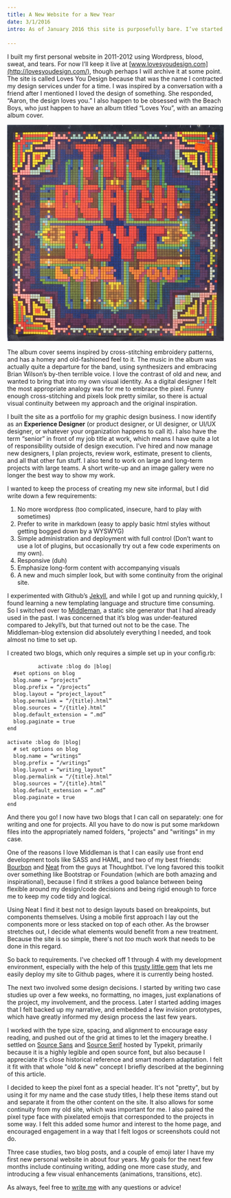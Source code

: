 ```yaml
---
title: A New Website for a New Year  
date: 3/1/2016  
intro: As of January 2016 this site is purposefully bare. I’ve started my own new website for the first time since 2012 and I wanted to start over  

---
```


I built my first personal website in 2011-2012 using Wordpress, blood, sweat, and tears. For now I’ll keep it live at [www.lovesyoudesign.com](http://lovesyoudesign.com/), though perhaps I will archive it at some point. The site is called Loves You Design because that was the name I contracted my design services under for a time. I was inspired by a conversation with a friend after I mentioned I loved the design of something. She responded, “Aaron, the design loves you.” I also happen to be obsessed with the Beach Boys, who just happen to have an album titled “Loves You”, with an amazing album cover.

<div class="image-wrapper image-full">
		<img src="../images/blog/beach-boys-loves-you.jpeg" />
</div>

The album cover seems inspired by cross-stitching embroidery patterns, and has a homey and old-fashioned feel to it. The music in the album was actually quite a departure for the band, using synthesizers and embracing Brian Wilson’s by-then terrible voice. I love the contrast of old and new, and wanted to bring that into my own visual identity. As a digital designer I felt the most appropriate analogy was for me to embrace the pixel. Funny enough cross-stitching and pixels look pretty similar, so there is actual visual continuity between my approach and the original inspiration.

I built the site as a portfolio for my graphic design business. I now identify as an **Experience Designer** (or product designer, or UI designer, or UI/UX designer, or whatever your organization happens to call it). I also have the term “senior” in front of my job title at work, which means I have quite a lot of responsibility outside of design execution. I’ve hired and now manage new designers, I plan projects, review work, estimate, present to clients, and all that other fun stuff. I also tend to work on large and long-term projects with large teams. A short write-up and an image gallery were no longer the best way to show my work.

I wanted to keep the process of creating my new site informal, but I did write down a few requirements:

1. No more wordpress (too complicated, insecure, hard to play with sometimes)
2. Prefer to write in markdown (easy to apply basic html styles without getting bogged down by a WYSWYG)
3. Simple administration and deployment with full control (Don’t want to use a lot of plugins, but occasionally try out a few code experiments on my own).
4. Responsive (duh)
5. Emphasize long-form content with accompanying visuals
6. A new and much simpler look, but with some continuity from the original site.


I experimented with Github’s [Jekyll](http://jekyllrb.com/), and while I got up and running quickly, I found learning a new templating language and structure time consuming. So I switched over to [Middleman](https://middlemanapp.com/), a static site generator that I had already used in the past. I was concerned that it’s blog was under-featured compared to Jekyll’s, but that turned out not to be the case. The Middleman-blog extension did absolutely everything I needed, and took almost no time to set up. 

I created two blogs, which only requires a simple set up in your config.rb:

              activate :blog do |blog|
      #set options on blog
      blog.name = “projects”
      blog.prefix = “/projects”
      blog.layout = “project_layout”
      blog.permalink = “/{title}.html”
      blog.sources = “/{title}.html”
      blog.default_extension = “.md”
      blog.paginate = true
    end

    activate :blog do |blog|
      # set options on blog
      blog.name = “writings”
      blog.prefix = “/writings”
      blog.layout = “writing_layout”
      blog.permalink = “/{title}.html”
      blog.sources = “/{title}.html”
      blog.default_extension = “.md”
      blog.paginate = true
    end

And there you go! I now have two blogs that I can call on separately: one for writing and one for projects. All you have to do now is put some markdown files into the appropriately named folders, "projects" and "writings" in my case.

One of the reasons I love Middleman is that I can easily use front end development tools like SASS and HAML, and two of my best friends: [Bourbon](http://bourbon.io/) and [Neat](http://neat.bourbon.io/) from the guys at Thoughtbot. I've long favored this toolkit over something like Bootstrap or Foundation (which are both amazing and inspirational), because I find it strikes a good balance between being flexible around my design/code decisions and being rigid enough to force me to keep my code tidy and logical.

Using Neat I find it best not to design layouts based on breakpoints, but components themselves. Using a mobile first approach I lay out the components more or less stacked on top of each other. As the browser stretches out, I decide what elements would benefit from a new treatment. Because the site is so simple, there's not _too_ much work that needs to be done in this regard.

So back to requirements. I've checked off 1 through 4 with my development environment, especially with the help of this [trusty little gem](https://github.com/edgecase/middleman-gh-pages) that lets me easily deploy my site to Github pages, where it is currently being hosted. 

The next two involved some design decisions. I started by writing two case studies up over a few weeks, no formatting, no images, just explanations of the project, my involvement, and the process. Later I started adding images that I felt backed up my narrative, and embedded a few invision prototypes, which have greatly informed my design process the last few years. 

I worked with the type size, spacing, and alignment to encourage easy reading, and pushed out of the grid at times to let the imagery breathe. I settled on [Source Sans](https://typekit.com/fonts/source-sans-pro) and [Source Serif](https://typekit.com/fonts/source-serif-pro) hosted by Typekit, primarily because it is a highly legible and open source font, but also because I appreciate it's close historical reference and smart modern adaptation. I felt it fit with that whole "old & new" concept I briefly described at the beginning of this article.

I decided to keep the pixel font as a special header. It's not "pretty", but by using it for my name and the case study titles, I help these items stand out and separate it from the other content on the site. It also allows for some continuity from my old site, which was important for me. I also paired the pixel type face with pixelated emojis that corresponded to the projects in some way. I felt this added some humor and interest to the home page, and encouraged engagement in a way that I felt logos or screenshots could not do.

Three case studies, two blog posts, and a couple of emoji later I have my first new personal website in about four years. My goals for the next few months include continuing writing, adding one more case study, and introducing a few visual enhancements (animations, transitions, etc).

As always, feel free to [write me](mailto:aarongitlin@gmail.com) with any questions or advice!



